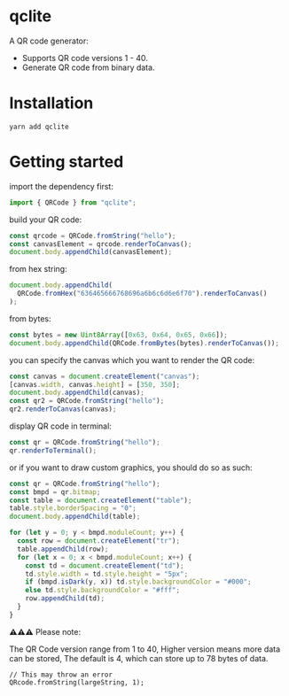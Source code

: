 # qclite

A QR code generator:

- Supports QR code versions 1 - 40.
- Generate QR code from binary data.

# Installation

```
yarn add qclite
```

# Getting started

import the dependency first:

```js
import { QRCode } from "qclite";
```

build your QR code:

```js
const qrcode = QRCode.fromString("hello");
const canvasElement = qrcode.renderToCanvas();
document.body.appendChild(canvasElement);
```

from hex string:

```js
document.body.appendChild(
  QRCode.fromHex("636465666768696a6b6c6d6e6f70").renderToCanvas()
);
```

from bytes:

```js
const bytes = new Uint8Array([0x63, 0x64, 0x65, 0x66]);
document.body.appendChild(QRCode.fromBytes(bytes).renderToCanvas());
```

you can specify the canvas which you want to render the QR code:

```js
const canvas = document.createElement("canvas");
[canvas.width, canvas.height] = [350, 350];
document.body.appendChild(canvas);
const qr2 = QRCode.fromString("hello");
qr2.renderToCanvas(canvas);
```

display QR code in terminal:

```js
const qr = QRCode.fromString("hello");
qr.renderToTerminal();
```

or if you want to draw custom graphics, you should do so as such:

```js
const qr = QRCode.fromString("hello");
const bmpd = qr.bitmap;
const table = document.createElement("table");
table.style.borderSpacing = "0";
document.body.appendChild(table);

for (let y = 0; y < bmpd.moduleCount; y++) {
  const row = document.createElement("tr");
  table.appendChild(row);
  for (let x = 0; x < bmpd.moduleCount; x++) {
    const td = document.createElement("td");
    td.style.width = td.style.height = "5px";
    if (bmpd.isDark(y, x)) td.style.backgroundColor = "#000";
    else td.style.backgroundColor = "#fff";
    row.appendChild(td);
  }
}
```

**⚠️⚠️⚠️** Please note:

The QR Code version range from 1 to 40, Higher version means more data can be stored, The default is 4, which can store up to 78 bytes of data.

```
// This may throw an error
QRcode.fromString(largeString, 1);
```
